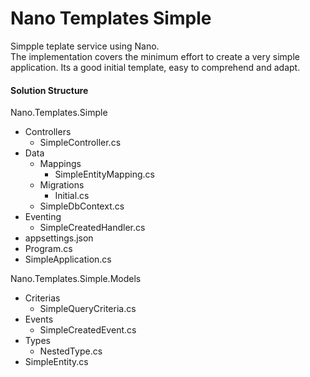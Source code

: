 # Nano Templates Simple
Simpple teplate service using Nano.  
The implementation covers the minimum effort to create a very simple application. Its a good initial template, easy to comprehend and adapt.


#### Solution Structure
Nano.Templates.Simple
* Controllers
  * SimpleController.cs
* Data
  * Mappings
    * SimpleEntityMapping.cs
  * Migrations
    * Initial.cs
  * SimpleDbContext.cs
* Eventing
  * SimpleCreatedHandler.cs
* appsettings.json
* Program.cs
* SimpleApplication.cs

Nano.Templates.Simple.Models
* Criterias
  * SimpleQueryCriteria.cs
* Events
  * SimpleCreatedEvent.cs
* Types
  * NestedType.cs
* SimpleEntity.cs